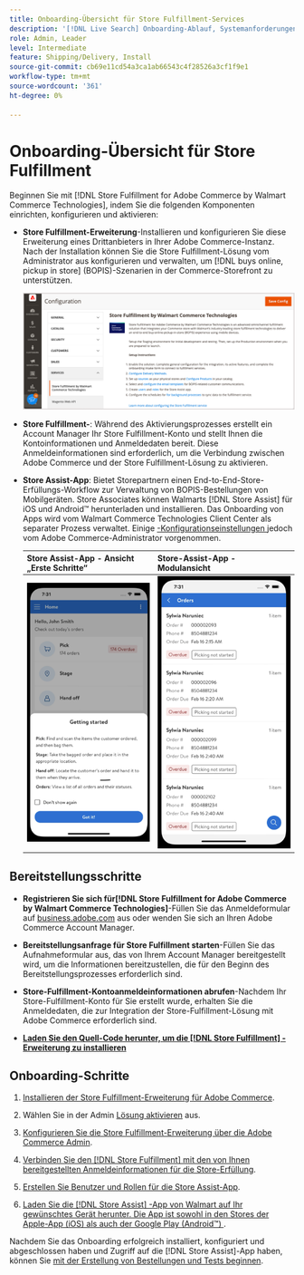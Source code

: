 ```yaml
---
title: Onboarding-Übersicht für Store Fulfillment-Services
description: '[!DNL Live Search] Onboarding-Ablauf, Systemanforderungen, Grenzen und Einschränkungen.'
role: Admin, Leader
level: Intermediate
feature: Shipping/Delivery, Install
source-git-commit: cb69e11cd54a3ca1ab66543c4f28526a3cf1f9e1
workflow-type: tm+mt
source-wordcount: '361'
ht-degree: 0%

---
```


# Onboarding-Übersicht für Store Fulfillment

Beginnen Sie mit [!DNL Store Fulfillment for Adobe Commerce by Walmart Commerce Technologies], indem Sie die folgenden Komponenten einrichten, konfigurieren und aktivieren:

- **Store Fulfillment-Erweiterung**-Installieren und konfigurieren Sie diese Erweiterung eines Drittanbieters in Ihrer Adobe Commerce-Instanz. Nach der Installation können Sie die Store Fulfillment-Lösung vom Administrator aus konfigurieren und verwalten, um [!DNL buys online, pickup in store] (BOPIS)-Szenarien in der Commerce-Storefront zu unterstützen.

  ![[!DNL Store Fulfillment Service] in der Admin-Ansicht](assets/store-fulfillment-admin-home.png)

- **Store Fulfillment-**: Während des Aktivierungsprozesses erstellt ein Account Manager Ihr Store Fulfillment-Konto und stellt Ihnen die Kontoinformationen und Anmeldedaten bereit. Diese Anmeldeinformationen sind erforderlich, um die Verbindung zwischen Adobe Commerce und der Store Fulfillment-Lösung zu aktivieren.

- **Store Assist-App**: Bietet Storepartnern einen End-to-End-Store-Erfüllungs-Workflow zur Verwaltung von BOPIS-Bestellungen von Mobilgeräten. Store Associates können Walmarts [!DNL Store Assist] für iOS und Android™ herunterladen und installieren. Das Onboarding von Apps wird vom Walmart Commerce Technologies Client Center als separater Prozess verwaltet. Einige [-Konfigurationseinstellungen ](user-setup.md) jedoch vom Adobe Commerce-Administrator vorgenommen.

  | Store Assist-App - Ansicht „Erste Schritte“ | Store-Assist-App - Modulansicht |
  |-------------------------------------------------------------------------------------------------------------|-----------------------------------------------------------------------------------------------|
  | ![[!DNL Store Assist App Getting Started] auf einem Mobilgerät](assets/store-assist-get-started-small.png) | ![[!DNL Store Assist App Orders view] auf Mobilgerät](assets/store-assist-orders-small.png) |

## Bereitstellungsschritte

- **Registrieren Sie sich für[!DNL Store Fulfillment for Adobe Commerce by Walmart Commerce Technologies]**-Füllen Sie das Anmeldeformular auf [business.adobe.com](https://business.adobe.com/resources/store-fulfillment.html) aus oder wenden Sie sich an Ihren Adobe Commerce Account Manager.

- **Bereitstellungsanfrage für Store Fulfillment starten**-Füllen Sie das Aufnahmeformular aus, das von Ihrem Account Manager bereitgestellt wird, um die Informationen bereitzustellen, die für den Beginn des Bereitstellungsprozesses erforderlich sind.

- **Store-Fulfillment-Kontoanmeldeinformationen abrufen**-Nachdem Ihr Store-Fulfillment-Konto für Sie erstellt wurde, erhalten Sie die Anmeldedaten, die zur Integration der Store-Fulfillment-Lösung mit Adobe Commerce erforderlich sind.

- **[Laden Sie den Quell-Code herunter, um die  [!DNL Store Fulfillment] -Erweiterung zu installieren](install.md)**

## Onboarding-Schritte

1. [Installieren der Store Fulfillment-Erweiterung für Adobe Commerce](install.md).

1. Wählen Sie in der Admin [Lösung aktivieren](enable-general.md) aus.

1. [Konfigurieren Sie die Store Fulfillment-Erweiterung über die Adobe Commerce Admin](service-config-settings-overview.md).

1. [Verbinden Sie den  [!DNL Store Fulfillment]  mit den von Ihnen bereitgestellten Anmeldeinformationen für die Store-Erfüllung](connect-set-up-service.md).

1. [Erstellen Sie Benutzer und Rollen für die Store Assist-App](user-setup.md).

1. [Laden Sie die  [!DNL Store Assist] -App von Walmart auf Ihr gewünschtes Gerät herunter. Die App ist sowohl in den Stores der Apple-App (iOS) als auch der Google Play (Android™) ](app-setup.md).

Nachdem Sie das Onboarding erfolgreich installiert, konfiguriert und abgeschlossen haben und Zugriff auf die [!DNL Store Assist]-App haben, können Sie [mit der Erstellung von Bestellungen und Tests beginnen](test-and-deploy.md).
